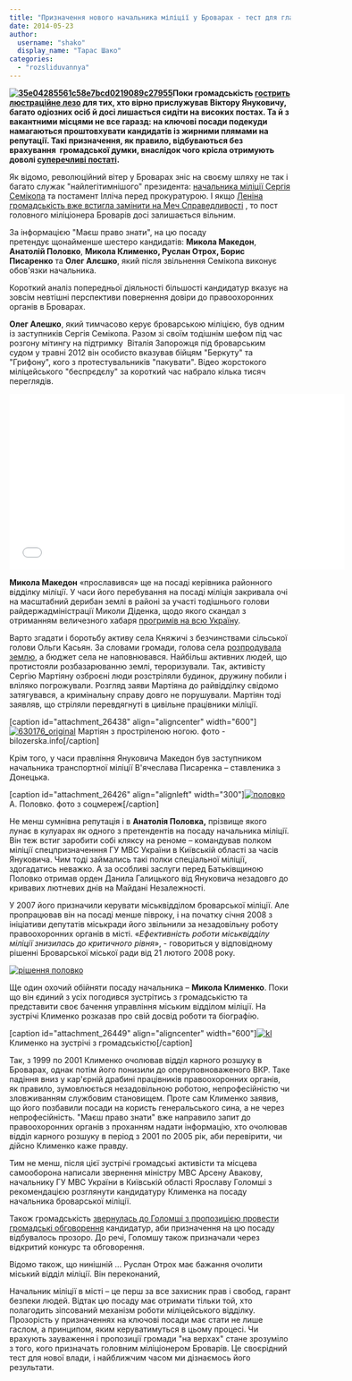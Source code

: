 ```yaml
---
title: "Призначення нового начальника міліції у Броварах - тест для главку МВС Київщини"
date: 2014-05-23
author: 
  username: "shako"
  display_name: "Тарас Шако"
categories: 
  - "rozsliduvannya"
---
```


**[![35e04285561c58e7bcd0219089c27955](https://mpz.brovary.org/wp-content/uploads/2014/05/35e04285561c58e7bcd0219089c27955.jpg)](https://mpz.brovary.org/wp-content/uploads/2014/05/35e04285561c58e7bcd0219089c27955.jpg)Поки громадськість [гострить люстраційне лезо](https://mpz.brovary.org/nihto-ne-zabutiy-v-brovarah-rozpochinayut-gromadsku-lyustratsiyu/) для тих, хто вірно прислужував Віктору Януковичу, багато одіозних осіб й досі лишається сидіти на високих постах. Та й з вакантними місцями не все гаразд: на ключові посади подекуди намагаються проштовхувати кандидатів із жирними плямами на репутації. Такі призначення, як правило, відбуваються без врахування  громадської думки, внаслідок чого крісла отримують доволі [суперечливі постаті](https://mpz.brovary.org/turchinov-priznachiv-kishhuka-golovoyu-brovarskoyi-rda/).**

Як відомо, революційний вітер у Броварах зніс на своєму шляху не так і багато служак "найлегітимнішого" президента: [начальника міліції Сергія Семікопа](https://mpz.brovary.org/nachalnik-brovarskoyi-militsiyi-napisav-raport-na-zvilnennya-cherez-nedoviru-samooboroni/) та постамент Ілліча перед прокуратурою. І якщо [Леніна громадськість вже встигла замінити на Меч Справедливості](https://mpz.brovary.org/mech-lyustratsiyi-navis-nad-prokurorom-garnikom/) , то пост головного міліціонера Броварів досі залишається вільним.

За інформацією "Маєш право знати", на цю посаду претендує щонайменше шестеро кандидатів: **Микола Македон**, **Анатолій Половко**, **Микола Клименко, Руслан Отрох, Борис Писаренко** та **Олег Алєшко**, який після звільнення Семікопа виконує обов'язки начальника.

Короткий аналіз попередньої діяльності більшості кандидатур вказує на зовсім невтішні перспективи повернення довіри до правоохоронних органів в Броварах.

**Олег Алешко**, який тимчасово керує броварською міліцією, був одним із заступників Сергія Семікопа. Разом зі своїм тодішнім шефом під час розгону мітингу на підтримку  Віталія Запорожця під броварським судом у травні 2012 він особисто вказував бійцям "Беркуту" та "Грифону", кого з протестувальників "пакувати". Відео жорстокого міліцейського "беспрєдєлу" за короткий час набрало кілька тисяч переглядів.

<iframe src="//www.youtube.com/embed/9ptjXmkAB9k" width="600" height="315" frameborder="0" allowfullscreen="allowfullscreen"></iframe>

**Микола Македон** «прославився» ще на посаді керівника районного відділку міліції. У часи його перебування на посаді міліція закривала очі на масштабний дерибан землі в районі за участі тодішнього голови райдержадміністрації Миколи Діденка, щодо якого скандал з отриманням величезного хабаря [прогримів на всю Україну](http://tsn.ua/chorna-hronika/habar-dlya-chinovnikiv-brovariv-42-mln-dolariv.html).

Варто згадати і боротьбу активу села Княжичі з безчинствами сільської голови Ольги Касьян. За словами громади, голова села [розпродувала землю](http://gazeta.ua/articles/scandals-newspaper/_silsku-golovu-knyazhichiv-zvinuvachuyut-u-nezakonnomu-prodazhi-zemel/155335), а бюджет села не наповнювався. Найбільш активних людей, що протистояли розбазарюванню землі, тероризували. Так, активісту Сергію Мартіяну озброєні люди розстріляли будинок, дружину побили і вліляко погрожували. Розгляд заяви Мартіяна до райвідділку свідомо затягувався, а кримінальну справу довго не порушували. Мартіян тоді заявляв, що стріляли перевдягнуті в цивільне працівники міліції.

\[caption id="attachment\_26438" align="aligncenter" width="600"\][![630176_original](https://mpz.brovary.org/wp-content/uploads/2014/05/630176_original.jpg)](https://mpz.brovary.org/wp-content/uploads/2014/05/630176_original.jpg) Мартіян з простріленою ногою. фото - bilozerska.info\[/caption\]

Крім того, у часи правління Януковича Македон був заступником начальника транспортної міліції В'ячеслава Писаренка – ставленика з Донецька.

\[caption id="attachment\_26426" align="alignleft" width="300"\][![половко](https://mpz.brovary.org/wp-content/uploads/2014/05/polovko.jpg)](https://mpz.brovary.org/wp-content/uploads/2014/05/polovko.jpg) А. Половко. фото з соцмереж\[/caption\]

Не менш сумнівна репутація і в **Анатолія Половка,** прізвище якого лунає в кулуарах як одного з претендентів на посаду начальника міліції. Він теж встиг заробити собі кляксу на реноме – командував полком міліції спецпризначенння ГУ МВС України в Київській області за часів Януковича. Чим тоді займались такі полки спеціальної міліції, здогадатись неважко. А за особливі заслуги перед Батьківщиною Половко отримав орден Данила Галицького від Януковича незадовго до кривавих лютневих днів на Майдані Незалежності.

У 2007 його призначили керувати міськвідділом броварської міліції. Але пропрацював він на посаді менше півроку, і на початку січня 2008 з ініціативи депутатів міськради його звільнили за незадовільну роботу правоохоронних органів в місті. «_Ефективність роботи міськвідділу міліції знизилась до критичного рівня_», - говориться у відповідному рішенні Броварської міської ради від 21 лютого 2008 року.

[![рішення половко](https://mpz.brovary.org/wp-content/uploads/2014/05/Scanned001.jpg)](https://mpz.brovary.org/wp-content/uploads/2014/05/Scanned001.jpg)

Ще один охочий обійняти посаду начальника – **Микола Клименко**. Поки що він єдиний з усіх погодився зустрітись з громадськістю та представити своє бачення управління міським відділом міліції. На зустрічі Клименко розказав про свій досвід роботи та біографію.

\[caption id="attachment\_26449" align="aligncenter" width="600"\][![kl](https://mpz.brovary.org/wp-content/uploads/2014/05/kl.jpg)](https://mpz.brovary.org/wp-content/uploads/2014/05/kl.jpg) Клименко на зустрічі з громадськістю\[/caption\]

Так, з 1999 по 2001 Клименко очолював відділ карного розшуку в Броварах, однак потім його понизили до оперуповноваженого ВКР. Таке падіння вниз у кар'єрній драбині працівників правоохоронних органів, як правило, зумовлюється незадовільною роботою, непрофесійністю чи зловживанням службовим становищем. Проте сам Клименко заявив, що його позбавили посади на користь генеральського сина, а не через непрофесійність. "Маєш право знати" вже направило запит до правоохоронних органів з проханням надати інформацію, хто очолював відділ карного розшуку в період з 2001 по 2005 рік, аби перевірити, чи дійсно Клименко каже правду.

Тим не менш, після цієї зустрічі громадські активісти та місцева самооборона написали звернення міністру МВС Арсену Авакову, начальнику ГУ МВС України в Київській області Ярославу Голомші з рекомендацією розглянути кандидатуру Клименка на посаду начальника броварської міліції.

Також громадськість [звернулась до Голомші з пропозицією провести громадські обговорення](https://mpz.brovary.org/brovarchani-vimagayut-uzgoditi-z-gromadoyu-kandidaturu-na-posadu-nachalnika-militsiyi/) кандидатур, аби призначення на цю посаду відбувалось прозоро. До речі, Голомшу також призначали через відкритий конкурс та обговорення.

Відомо також, що нинішній ... Руслан Отрох має бажання очолити міський відділ міліції. Він переконаний,

Начальник міліції в місті – це перш за все захисник прав і свобод, гарант безпеки людей. Відтак цю посаду має отримати тільки той, хто полагодить зіпсований механізм роботи міліцейського відділку. Прозорість у призначеннях на ключові посади має стати не лише гаслом, а принципом, яким керуватимуться в цьому процесі. Чи врахують зауваження і пропозиції громади "на верхах" стане зрозуміло з того, кого призначать головним міліціонером Броварів. Це своєрідний тест для нової влади, і найближчим часом ми дізнаємось його результати.
